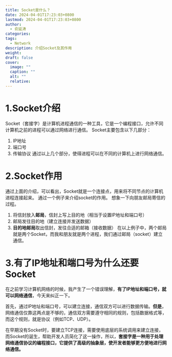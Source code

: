 ```yaml
---
title: Socket是什么？
date: 2024-04-01T17:23:03+0800
lastmod: 2024-04-01T17:23:03+0800
author:
  - 俞延涛
categories: 
tags:
  - Network
description: 介绍Socket及其作用
weight: 
draft: false
cover:
  image: ""
  caption: ""
  alt: ""
  relative:
---
```

# 1.Socket介绍
Socket（套接字）是计算机进程通信的一种工具，它是一个编程接口，允许不同计算机之前的进程可以通过网络进行通信。
Socket主要包含以下几部分：
1. IP地址
2. 端口号
3. 传输协议
通过以上几个部分，使得进程可以在不同的计算机上进行网络通信。

# 2.Socket作用
通过上面的介绍，可以看出，Socket就是一个连接点，用来将不同节点的计算机进程连接起来。
通过一个例子来介绍socket的作用。
想象一下向朋友邮局寄信的过程。
1. 将信封放入**邮局**，信封上写上目的地（相当于设置IP地址和端口号）
2. 邮局发往目的地（建立连接并发送数据）
3. **目的地邮局**取出信封，发往合适的邮箱（接收数据）
在以上例子中，两个邮局就是两个Socket，而我和朋友就是两个进程，我们通过邮局（socket）建立通信。

# 3.有了IP地址和端口号为什么还要Socket
在之前学习计算机网络的时候，我产生了一个错误理解，**有了IP地址和端口号，就可以网络通信**，今天来纠正一下。

首先，通过IP地址和端口号，可以建立连接，通信双方可以进行数据传输。**但是**，网络通信仅靠这两点是不够的，通信双方需要遵守相同的规则，包括数据格式等，而这个规则，就是协议（例如TCP、UDP）。

在早期没有Socket时，要建立TCP连接，需要使用底层的系统调用来建立连接，而Socket的诞生，帮助开发人员简化了这一操作，所以，**套接字是一种用于处理网络通信协议的编程接口，它提供了高级的抽象层，使开发者能够更方便地进行网络通信。**